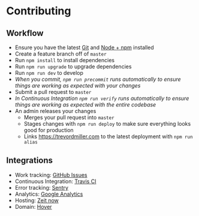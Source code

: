 # Contributing

## Workflow

* Ensure you have the latest [Git](https://git-scm.com/) and [Node + npm](https://nodejs.org) installed
* Create a feature branch off of `master`
* Run `npm install` to install dependencies
* Run `npm run upgrade` to upgrade dependencies
* Run `npm run dev` to develop
* _When you commit, `npm run precommit` runs automatically to ensure things are working as expected with your changes_
* Submit a pull request to `master`
* _In Continuous Integration `npm run verify` runs automatically to ensure things are working as expected with the entire codebase_
* An admin releases your changes
  * Merges your pull request into `master`
  * Stages changes with `npm run deploy` to make sure everything looks good for production
  * Links https://trevordmiller.com to the latest deployment with `npm run alias`

## Integrations

* Work tracking: [GitHub Issues](https://github.com/trevordmiller/trevordmiller-website/issues)
* Continuous Integration: [Travis CI](https://travis-ci.org/trevordmiller/trevordmiller-website)
* Error tracking: [Sentry](https://sentry.io/trevordmiller/trevordmiller-website-1b/)
* Analytics: [Google Analytics](https://analytics.google.com)
* Hosting: [Zeit now](https://zeit.co)
* Domain: [Hover](https://www.hover.com/control_panel/domain/trevordmiller.com)
